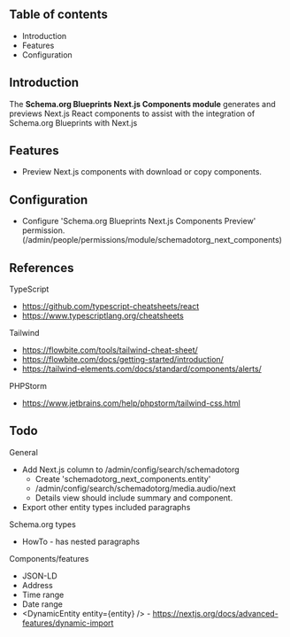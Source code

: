 Table of contents
-----------------

* Introduction
* Features
* Configuration

Introduction
------------

The **Schema.org Blueprints Next.js Components module** generates and previews 
Next.js React components to assist with the integration of 
Schema.org Blueprints with Next.js


Features
--------

- Preview Next.js components with download or copy components.


Configuration
-------------

- Configure 'Schema.org Blueprints Next.js Components Preview' permission.
  (/admin/people/permissions/module/schemadotorg_next_components)


References
----------

TypeScript

- https://github.com/typescript-cheatsheets/react
- https://www.typescriptlang.org/cheatsheets

Tailwind

- https://flowbite.com/tools/tailwind-cheat-sheet/
- https://flowbite.com/docs/getting-started/introduction/
- https://tailwind-elements.com/docs/standard/components/alerts/

PHPStorm

- https://www.jetbrains.com/help/phpstorm/tailwind-css.html

Todo
----

General

- Add Next.js column to /admin/config/search/schemadotorg
  - Create 'schemadotorg_next_components.entity'
  - /admin/config/search/schemadotorg/media.audio/next
  - Details view should include summary and component.
- Export other entity types included paragraphs

Schema.org types

- HowTo - has nested paragraphs

Components/features

- JSON-LD
- Address 
- Time range
- Date range
- \<DynamicEntity entity={entity} /\> - <https://nextjs.org/docs/advanced-features/dynamic-import> 
